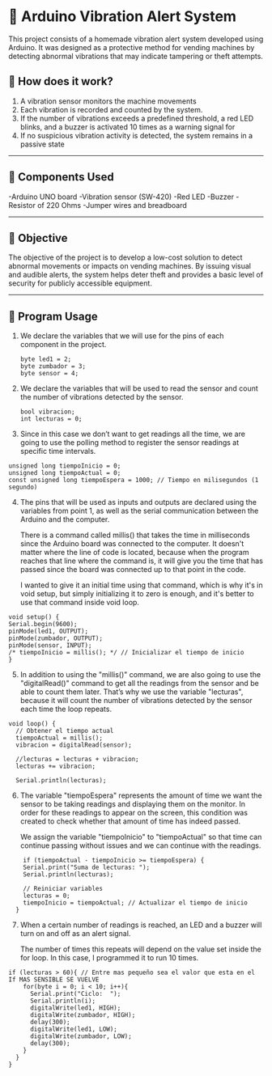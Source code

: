 # 🚨 Arduino Vibration Alert System

This project consists of a homemade vibration alert system developed using Arduino. It was designed as a protective method for vending machines by detecting abnormal vibrations that may indicate tampering or theft attempts.


## 🔧 How does it work?

  1. A vibration sensor monitors the machine movements
  2. Each vibration is recorded and counted by the system.
  3. If the number of vibrations exceeds a predefined threshold, a red LED blinks, and a buzzer is activated 10 times as a warning signal for 
  4. If no suspicious vibration activity is detected, the system remains in a passive state

---

## 🧰 Components Used

-Arduino UNO board
-Vibration sensor (SW-420)
-Red LED
-Buzzer
-Resistor of 220 Ohms
-Jumper wires and breadboard

---



## 🎯 Objective

The objective of the project is to develop a low-cost solution to detect abnormal movements or impacts on vending machines. By issuing visual and audible alerts, the system helps deter theft and provides a basic level of security for publicly accessible equipment.

---

##  🧐 Program Usage

1. We declare the variables that we will use for the pins of each component in the project.
   ```
   byte led1 = 2;
   byte zumbador = 3;
   byte sensor = 4;
   ```
2. We declare the variables that will be used to read the sensor and count the number of vibrations detected by the sensor.
    ```
   bool vibracion;
   int lecturas = 0;
    
   ```
3. Since in this case we don’t want to get readings all the time, we are going to use the polling method to register the sensor readings at specific time intervals.
  ```
  unsigned long tiempoInicio = 0;
  unsigned long tiempoActual = 0;
  const unsigned long tiempoEspera = 1000; // Tiempo en milisegundos (1 segundo)
  ```
4. The pins that will be used as inputs and outputs are declared using the variables from point 1, as well as the serial communication between the Arduino and the computer.

     There is a command called millis() that takes the time in milliseconds since the Arduino board was connected to the computer. It doesn't matter where the line of code is located, because when the program reaches that line where the command is, it will give you the time that has passed since the board was connected up to that point in the code.

    I wanted to give it an initial time using that command, which is why it's in void setup, but simply initializing it to zero is enough, and it's better to use that command inside void loop.

  ```
  void setup() {
  Serial.begin(9600);
  pinMode(led1, OUTPUT);
  pinMode(zumbador, OUTPUT);
  pinMode(sensor, INPUT);
 /* tiempoInicio = millis(); */ // Inicializar el tiempo de inicio
}
```
5. In addition to using the "millis()" command, we are also going to use the "digitalRead()" command to get all the readings from the sensor and be able to count them later. That’s why we use the variable "lecturas", because it will count the number of vibrations detected by the sensor each time the loop repeats.

```
void loop() {
  // Obtener el tiempo actual
  tiempoActual = millis();
  vibracion = digitalRead(sensor);

  //lecturas = lecturas + vibracion;
  lecturas += vibracion;

  Serial.println(lecturas);

```
6. The variable "tiempoEspera" represents the amount of time we want the sensor to be taking readings and displaying them on the monitor. In order for these readings to appear on the screen, this condition was created to check whether that amount of time has indeed passed.

     We assign the variable "tiempoInicio" to "tiempoActual" so that time can continue passing without issues and we can continue with the readings.
   
```
    if (tiempoActual - tiempoInicio >= tiempoEspera) {
    Serial.print("Suma de lecturas: ");
    Serial.println(lecturas);
    
    // Reiniciar variables
    lecturas = 0;
    tiempoInicio = tiempoActual; // Actualizar el tiempo de inicio
  }
```
7. When a certain number of readings is reached, an LED and a buzzer will turn on and off as an alert signal.

    The number of times this repeats will depend on the value set inside the for loop. In this case, I programmed it to run 10 times.
```
if (lecturas > 60){ // Entre mas pequeño sea el valor que esta en el If MAS SENSIBLE SE VUELVE
    for(byte i = 0; i < 10; i++){
      Serial.print("Ciclo:  ");
      Serial.println(i);
      digitalWrite(led1, HIGH);
      digitalWrite(zumbador, HIGH);
      delay(300);
      digitalWrite(led1, LOW);
      digitalWrite(zumbador, LOW);
      delay(300);
    }
  }
}
```
   




   


